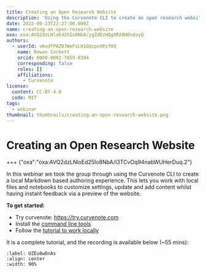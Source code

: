 ```yaml
---
title: Creating an Open Research Website
description: 'Using the Curvenote CLI to create an open research website with a local Markdown based authoring experience.'
date: 2022-06-23T22:27:00.000Z
name: creating-an-open-research-website
oxa: oxa:AVQ2dzLNloEd25Io8NbA/ygZdDzHQgXRX8HOndayQ
authors:
  - userId: vKndfPAZO7WeFxLH1GQcpnXPzfH3
    name: Rowan Cockett
    orcid: 0000-0002-7859-8394
    corresponding: false
    roles: []
    affiliations:
      - Curvenote
license:
  content: CC-BY-4.0
  code: MIT
tags:
  - webinar
thumbnail: thumbnails/creating-an-open-research-website.png
---
```


# Creating an Open Research Website

+++ {"oxa":"oxa:AVQ2dzLNloEd25Io8NbA/I3TCvOq94nabWUHerDuq.2"}

In this webinar we took the group through using the Curvenote CLI to create a local Markdown based authoring experience. This lets you work with local files and notebooks to customize settings, update and add content whilst having instant feedback via a preview of the website.

**To get started:**

- Try curvenote: <https://try.curvenote.com>
- Install the [command line tools](https://docs.curvenote.com/cli/installing)
- Follow the [tutorial to work locally](https://docs.curvenote.com/web/tutorial-deploy-local)

It is a complete tutorial, and the recording is available below (\~55 mins):

```{iframe} https://www.youtube-nocookie.com/embed/LviMD9zE3FM
:label: UZEu8wDnAs
:align: center
:width: 90%
```
